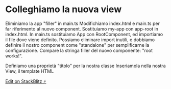# Colleghiamo la nuova view

Eliminiamo la app "filler" in main.ts
Modifichiamo index.html e main.ts per far riferimento al nuovo component. Sostituiamo my-app con app-root in index.html. In main.ts sostituiamo App con RootComponent, ed importiamo il file dove viene definito. Possiamo eliminare import inutili, e dobbiamo definire il nostro component come "standalone" per semplificarne la configurazione.
Compare la stringa filler del nuovo componente: "root works!".


Definiamo una proprietà "titolo" per la nostra classe
Inseriamola nella nostra View, il template HTML

[Edit on StackBlitz ⚡️](https://stackblitz.com/edit/angular-2wtzrm)